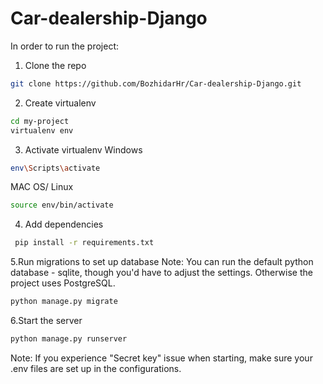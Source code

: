 # Car-dealership-Django
In order to run the project:
1. Clone the repo
 ```bash
 git clone https://github.com/BozhidarHr/Car-dealership-Django.git
 ```
 2. Create virtualenv
 ```bash
 cd my-project
 virtualenv env
 ```
 3. Activate virtualenv
 Windows
 ```bash
 env\Scripts\activate
 ```
 MAC OS/ Linux
 ```bash
 source env/bin/activate
 ```
4. Add dependencies 
```bash
 pip install -r requirements.txt
 ```
 5.Run migrations to set up database
 Note: You can run the default python database - sqlite, though you'd have to adjust the settings. Otherwise the project uses PostgreSQL.
 ```bash
 python manage.py migrate
 ```
 6.Start the server
 ```bash
 python manage.py runserver
 ```
 Note: If you experience "Secret key" issue when starting, make sure your .env files are set up in the configurations.
 
